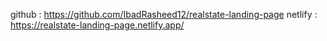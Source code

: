 github : https://github.com/IbadRasheed12/realstate-landing-page
netlify : https://realstate-landing-page.netlify.app/
